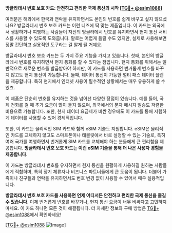 **방글라데시 번호 보호 카드: 안전하고 편리한 국제 통신의 시작 [[TG💪+ @esim1088](https://t.me/s/esim1088)]**

여러분은 해외에서 한국과 연락을 유지하면서도 본인의 번호를 쉽게 바꾸고 싶지 않으셨나요? 방글라데시 번호 보호 카드는 이런 니즈에 딱 맞는 제품입니다. 이 카드는 외국에서 생활하거나 여행하는 사람들이 자신의 방글라데시 번호를 유지하면서 현지 통신 서비스를 사용할 수 있도록 도와줍니다. 말로는 어렵게 들릴 수도 있지만, 실제로 사용해보면 정말 간단하고 실용적인 도구라는 걸 알게 될 거예요.

방글라데시 번호 보호 카드는 두 가지 주요 기능을 가지고 있습니다. 첫째, 본인의 방글라데시 번호를 유지하면서 현지 통화를 할 수 있다는 점입니다. 현지 통화를 위해서는 일반적으로 새로운 번호를 발급받아야 하지만, 이 카드를 사용하면 번거롭게 번호를 바꾸지 않고도 현지 통신이 가능합니다. 둘째, 데이터 통신이 가능한 멀티 패스 데이터 플랜을 제공합니다. 특히 현지에서 인터넷 사용이 필수적인 상황에서는 매우 유용하게 쓸 수 있죠. 

이 제품은 단순히 번호를 유지하는 것을 넘어선 다양한 장점이 있습니다. 예를 들어, 국제 전화를 걸 때 추가 요금이 많이 들지 않으며, 외국에서의 문자 메시지 발송도 저렴한 비용으로 가능합니다. 또한, 현지 데이터 요금제가 비싼 경우에도 이 카드를 통해 저렴하게 데이터를 사용할 수 있어 경제적입니다.

또한, 이 카드는 물리적인 SIM 카드와 함께 eSIM 기술도 지원합니다. eSIM은 물리적인 카드를 교체하지 않고도 스마트폰이나 태블릿에서 바로 설정할 수 있는 기술로, 특히 여러 국가를 여행하면서 번거롭게 SIM 카드를 교체해야 하는 분들에게 큰 편리함을 제공합니다. **방글라데시 번호 보호 카드는 이런 eSIM 기술을 통해 더 나은 사용자 경험을 제공합니다.**

이 카드는 방글라데시 번호를 유지하면서 현지 통신을 원활하게 사용하길 원하는 사람들에게 적합하며, 특히 장기 체류자나 비즈니스 파트너들에게 큰 도움이 됩니다. 더불어 가족이나 친구들과 연락을 유지하면서도 번호 변경 없이 사용할 수 있어서 매우 실용적입니다.

**방글라데시 번호 보호 카드를 사용하면 언제 어디서든 안전하고 편리한 국제 통신을 즐길 수 있습니다.** 이제 번거롭게 번호를 바꾸거나, 현지 통신 요금이 너무 비싸다고 고민하지 마세요. 이 카드 하나면 모든 것이 해결됩니다. 더 자세한 정보와 구매 방법은 [TG💪+ @esim1088](https://t.me/s/esim1088)에서 확인하세요!

[[TG💪+ @esim1088](https://t.me/s/esim1088) ![Image](https://i.postimg.cc/Y0z9fWf4/image.png)]